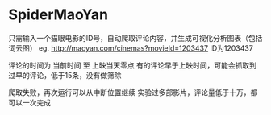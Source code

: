 # SpiderMaoYan
只需输入一个猫眼电影的ID号，自动爬取评论内容，并生成可视化分析图表（包括词云图）
  eg.  http://maoyan.com/cinemas?movieId=1203437
  ID为1203437

评论的时间为 当前时间  至 上映当天零点
  有的评论早于上映时间，可能会抓取到过早的评论，低于15条，没有做筛除

爬取失败，再次运行可以从中断位置继续
  实验过多部影片，评论量低于十万，都可以一次完成
